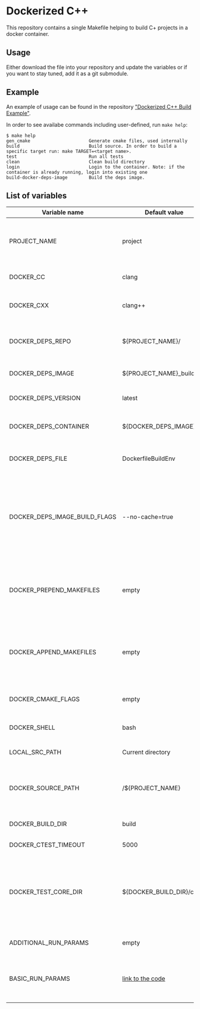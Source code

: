 # Dockerized C++

This repository contains a single Makefile helping to build C+ projects in a docker container.

## Usage
Either download the file into your repository and update the variables or if you want to stay tuned, add it as a git submodule.

## Example
An example of usage can be found in the repository ["Dockerized C++ Build Example"](https://github.com/f-squirrel/dockerized_cpp_build_example).

In order to see availabe commands including user-defined, run `make help`:

```plain
$ make help
gen_cmake                      Generate cmake files, used internally
build                          Build source. In order to build a specific target run: make TARGET=<target name>.
test                           Run all tests
clean                          Clean build directory
login                          Login to the container. Note: if the container is already running, login into existing one
build-docker-deps-image        Build the deps image.
```

## List of variables

| Variable name | Default value | Description |
| ------------- | ------------- | ----------- |
| PROJECT_NAME  | project       | Name of the project, by default used in multiple places |
| DOCKER_CC     | clang         | C copmiler used in the project |
| DOCKER_CXX     | clang++         | C++ copmiler used in the project |
| DOCKER_DEPS_REPO | ${PROJECT_NAME}/ | Docker repository where the build image is stored |
| DOCKER_DEPS_IMAGE | ${PROJECT_NAME}_build | The name of the build image |
| DOCKER_DEPS_VERSION | latest | Docker image version |
| DOCKER_DEPS_CONTAINER | ${DOCKER_DEPS_IMAGE} | The name of build's docker container |
| DOCKER_DEPS_FILE | DockerfileBuildEnv | Dockerfile used for building the build image |
| DOCKER_DEPS_IMAGE_BUILD_FLAGS | --no-cache=true | Flags used for building the image, note with this flag on, docker rebuilds from scratch the whole image |
| DOCKER_PREPEND_MAKEFILES | empty | The list of custom Makefiles to be included before default targets |
| DOCKER_APPEND_MAKEFILES | empty | The list of custom Makefiles to be included after default targets |
| DOCKER_CMAKE_FLAGS | empty | Project specific CMake flags |
| DOCKER_SHELL | bash | Shell used in the container |
| LOCAL_SRC_PATH | Current directory | The path to the source files |
| DOCKER_SOURCE_PATH | /${PROJECT_NAME} | Path where source files are mounted in the container |
| DOCKER_BUILD_DIR | build | Cmake build directory |
| DOCKER_CTEST_TIMEOUT | 5000 | CMake test timeout |
| DOCKER_TEST_CORE_DIR | ${DOCKER_BUILD_DIR}/cores | Path to the core files. For more information on configuring core dumps in docker please refer [here](https://ddanilov.me/how-to-configure-core-dump-in-docker-container) |
| ADDITIONAL_RUN_PARAMS | empty | Additional docker run commands |
| BASIC_RUN_PARAMS | [link to the code](https://github.com/f-squirrel/dockerized_cpp/blob/master/Makefile#L29) | Default commands used for running the build container |


